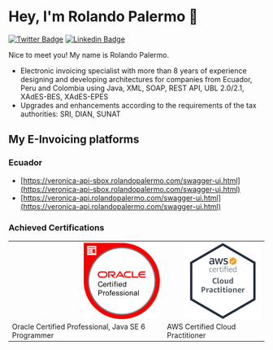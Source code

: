 # Hey, I'm Rolando Palermo 👋

[![Twitter Badge](https://img.shields.io/badge/-@RolandoPalermo-1ca0f1?style=flat-square&labelColor=1ca0f1&logo=twitter&logoColor=white&link=https://twitter.com/rolandopalermo)](https://twitter.com/rolandopalermo) 
[![Linkedin Badge](https://img.shields.io/badge/-RolandoPalermo-blue?style=flat-square&logo=Linkedin&logoColor=white&link=https://www.linkedin.com/in/rolandopalermo/)](https://www.linkedin.com/in/rolandopalermo/)

Nice to meet you! My name is Rolando Palermo.
- Electronic invoicing specialist with more than 8 years of experience designing and developing architectures for companies from Ecuador, Peru and Colombia using Java, XML, SOAP, REST API, UBL 2.0/2.1, XAdES-BES, XAdES-EPES
- Upgrades and enhancements according to the requirements of the tax authorities: SRI, DIAN, SUNAT

## My E-Invoicing platforms

### Ecuador
- [https://veronica-api-sbox.rolandopalermo.com/swagger-ui.html](https://veronica-api-sbox.rolandopalermo.com/swagger-ui.html)
- [https://veronica-api.rolandopalermo.com/swagger-ui.html](https://veronica-api.rolandopalermo.com/swagger-ui.html)

### Achieved Certifications
<table style="width:100%">
  <tr>
    <th><img src="https://github.com/rolandopalermo/rolandopalermo/blob/master/ocpjp6.png" width=150 align=right></th>
    <th><img src="https://github.com/rolandopalermo/rolandopalermo/blob/master/clf01.png" width=150 align=right></th>
  </tr>
  <tr>
    <td>Oracle Certified Professional, Java SE 6 Programmer</td>
    <td>AWS Certified Cloud Practitioner</td>
  </tr>
</table>